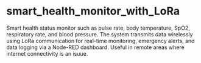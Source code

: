 # smart_health_monitor_with_LoRa
Smart health status monitor such as pulse rate, body temperature, SpO2, respiratory rate, and blood  pressure. The system transmits data wirelessly using LoRa communication for real-time  monitoring, emergency alerts, and data logging via a Node-RED dashboard. Useful in remote areas where internet connectivity is an isuue.
